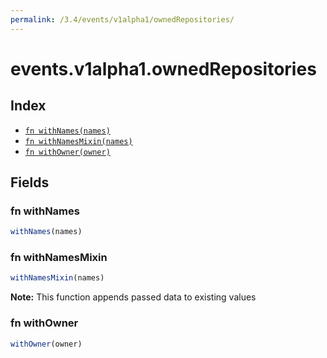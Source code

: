 ```yaml
---
permalink: /3.4/events/v1alpha1/ownedRepositories/
---
```


# events.v1alpha1.ownedRepositories



## Index

* [`fn withNames(names)`](#fn-withnames)
* [`fn withNamesMixin(names)`](#fn-withnamesmixin)
* [`fn withOwner(owner)`](#fn-withowner)

## Fields

### fn withNames

```ts
withNames(names)
```



### fn withNamesMixin

```ts
withNamesMixin(names)
```



**Note:** This function appends passed data to existing values

### fn withOwner

```ts
withOwner(owner)
```

